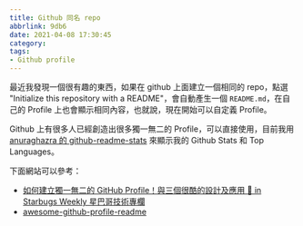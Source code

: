 ```yaml
---
title: Github 同名 repo
abbrlink: 9db6
date: 2021-04-08 17:30:45
category:
tags:
- Github profile
---
```

最近我發現一個很有趣的東西，如果在 github 上面建立一個相同的 repo，點選 "Initialize this repository with a README"，會自動產生一個 `README.md`，在自己的 Profile 上也會顯示相同內容，也就說，現在開始可以自定義 Profile。
<!-- more -->
Github 上有很多人已經創造出很多獨一無二的 Profile，可以直接使用，目前我用 [anuraghazra 的 github-readme-stats](https://github.com/anuraghazra/github-readme-stats) 來顯示我的 Github Stats 和 Top Languages。

下面網站可以參考：
* [如何建立獨一無二的 GitHub Profile！與三個很酷的設計及應用 🚀 in Starbugs Weekly 星巴哥技術專欄](https://medium.com/starbugs/%E5%A6%82%E4%BD%95%E5%BB%BA%E7%AB%8B%E7%8D%A8%E4%B8%80%E7%84%A1%E4%BA%8C%E7%9A%84-github-profile-%E8%88%87%E4%B8%89%E5%80%8B%E5%BE%88%E9%85%B7%E7%9A%84%E8%A8%AD%E8%A8%88%E5%8F%8A%E6%87%89%E7%94%A8-ef1cbb4b42c1)
* [awesome-github-profile-readme](https://github.com/abhisheknaiidu/awesome-github-profile-readme#tools)
